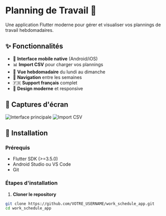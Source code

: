 # Planning de Travail 📅

Une application Flutter moderne pour gérer et visualiser vos plannings de travail hebdomadaires.

## ✨ Fonctionnalités

- 📱 **Interface mobile native** (Android/iOS)
- 📊 **Import CSV** pour charger vos plannings
- 📅 **Vue hebdomadaire** du lundi au dimanche
- 🔄 **Navigation** entre les semaines
- 🇫🇷 **Support français** complet
- 🎨 **Design moderne** et responsive

## 📱 Captures d'écran

![Interface principale](screenshots/main_screen.png)
![Import CSV](screenshots/csv_import.png)

## 🚀 Installation

### Prérequis
- Flutter SDK (>=3.5.0)
- Android Studio ou VS Code
- Git

### Étapes d'installation

1. **Cloner le repository**
```bash
git clone https://github.com/VOTRE_USERNAME/work_schedule_app.git
cd work_schedule_app
